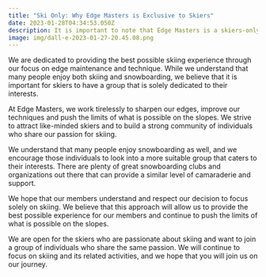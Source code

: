 ```yaml
---
title: "Ski Only: Why Edge Masters is Exclusive to Skiers"
date: 2023-01-28T04:34:53.050Z
description: It is important to note that Edge Masters is a skiers-only organization.
image: img/dall·e-2023-01-27-20.45.08.png
---
```

We are dedicated to providing the best possible skiing experience through our focus on edge maintenance and technique. While we understand that many people enjoy both skiing and snowboarding, we believe that it is important for skiers to have a group that is solely dedicated to their interests.

At Edge Masters, we work tirelessly to sharpen our edges, improve our techniques and push the limits of what is possible on the slopes. We strive to attract like-minded skiers and to build a strong community of individuals who share our passion for skiing.

We understand that many people enjoy snowboarding as well, and we encourage those individuals to look into a more suitable group that caters to their interests. There are plenty of great snowboarding clubs and organizations out there that can provide a similar level of camaraderie and support.

We hope that our members understand and respect our decision to focus solely on skiing. We believe that this approach will allow us to provide the best possible experience for our members and continue to push the limits of what is possible on the slopes.

We are open for the skiers who are passionate about skiing and want to join a group of individuals who share the same passion. We will continue to focus on skiing and its related activities, and we hope that you will join us on our journey.